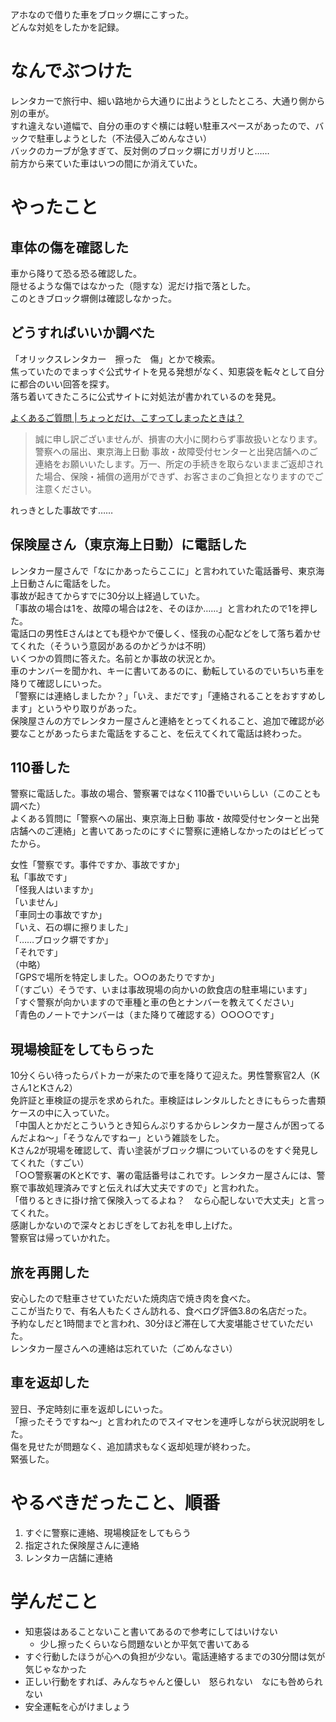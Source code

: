 アホなので借りた車をブロック塀にこすった。  
どんな対処をしたかを記録。


# なんでぶつけた
レンタカーで旅行中、細い路地から大通りに出ようとしたところ、大通り側から別の車が。  
すれ違えない道幅で、自分の車のすぐ横には軽い駐車スペースがあったので、バックで駐車しようとした（不法侵入ごめんなさい）  
バックのカーブが急すぎて、反対側のブロック塀にガリガリと……  
前方から来ていた車はいつの間にか消えていた。


# やったこと

## 車体の傷を確認した
車から降りて恐る恐る確認した。  
隠せるような傷ではなかった（隠すな）泥だけ指で落とした。  
このときブロック塀側は確認しなかった。


## どうすればいいか調べた
「オリックスレンタカー　擦った　傷」とかで検索。  
焦っていたのでまっすぐ公式サイトを見る発想がなく、知恵袋を転々として自分に都合のいい回答を探す。  
落ち着いてきたころに公式サイトに対処法が書かれているのを発見。

[よくあるご質問 | ちょっとだけ、こすってしまったときは？](https://car.orix.co.jp/faq/?md=detail&faqs_pk=110&category=8&kw=)
> 誠に申し訳ございませんが、損害の大小に関わらず事故扱いとなります。警察への届出、東京海上日動 事故・故障受付センターと出発店舗へのご連絡をお願いいたします。万一、所定の手続きを取らないままご返却された場合、保険・補償の適用ができず、お客さまのご負担となりますのでご注意ください。

れっきとした事故です……


## 保険屋さん（東京海上日動）に電話した
レンタカー屋さんで「なにかあったらここに」と言われていた電話番号、東京海上日動さんに電話をした。  
事故が起きてからすでに30分以上経過していた。  
「事故の場合は1を、故障の場合は2を、そのほか……」と言われたので1を押した。  
電話口の男性Eさんはとても穏やかで優しく、怪我の心配などをして落ち着かせてくれた（そういう意図があるのかどうかは不明）  
いくつかの質問に答えた。名前とか事故の状況とか。  
車のナンバーを聞かれ、キーに書いてあるのに、動転しているのでいちいち車を降りて確認しにいった。  
「警察には連絡しましたか？」「いえ、まだです」「連絡されることをおすすめします」というやり取りがあった。  
保険屋さんの方でレンタカー屋さんと連絡をとってくれること、追加で確認が必要なことがあったらまた電話をすること、を伝えてくれて電話は終わった。


## 110番した
警察に電話した。事故の場合、警察署ではなく110番でいいらしい（このことも調べた）  
よくある質問に「警察への届出、東京海上日動 事故・故障受付センターと出発店舗へのご連絡」と書いてあったのにすぐに警察に連絡しなかったのはビビってたから。  

女性「警察です。事件ですか、事故ですか」  
私「事故です」  
「怪我人はいますか」  
「いません」  
「車同士の事故ですか」  
「いえ、石の塀に擦りました」  
「……ブロック塀ですか」  
「それです」  
（中略）  
「GPSで場所を特定しました。○○のあたりですか」  
「（すごい）そうです、いまは事故現場の向かいの飲食店の駐車場にいます」  
「すぐ警察が向かいますので車種と車の色とナンバーを教えてください」  
「青色のノートでナンバーは（また降りて確認する）○○○○です」  


## 現場検証をしてもらった
10分くらい待ったらパトカーが来たので車を降りて迎えた。男性警察官2人（Kさん1とKさん2）  
免許証と車検証の提示を求められた。車検証はレンタルしたときにもらった書類ケースの中に入っていた。  
「中国人とかだとこういうとき知らんぷりするからレンタカー屋さんが困ってるんだよね〜」「そうなんですねー」という雑談をした。  
Kさん2が現場を確認して、青い塗装がブロック塀についているのをすぐ発見してくれた（すごい）  
「○○警察署のKとKです、署の電話番号はこれです。レンタカー屋さんには、警察で事故処理済みですと伝えれば大丈夫ですので」と言われた。  
「借りるときに掛け捨て保険入ってるよね？　なら心配しないで大丈夫」と言ってくれた。  
感謝しかないので深々とおじぎをしてお礼を申し上げた。  
警察官は帰っていかれた。


## 旅を再開した
安心したので駐車させていただいた焼肉店で焼き肉を食べた。  
ここが当たりで、有名人もたくさん訪れる、食べログ評価3.8の名店だった。  
予約なしだと1時間までと言われ、30分ほど滞在して大変堪能させていただいた。  
レンタカー屋さんへの連絡は忘れていた（ごめんなさい）


## 車を返却した
翌日、予定時刻に車を返却しにいった。  
「擦ったそうですね〜」と言われたのでスイマセンを連呼しながら状況説明をした。  
傷を見せたが問題なく、追加請求もなく返却処理が終わった。  
緊張した。


# やるべきだったこと、順番
1. すぐに警察に連絡、現場検証をしてもらう
2. 指定された保険屋さんに連絡
3. レンタカー店舗に連絡


# 学んだこと
- 知恵袋はあることないこと書いてあるので参考にしてはいけない
  - 少し擦ったくらいなら問題ないとか平気で書いてある
- すぐ行動したほうが心への負担が少ない。電話連絡するまでの30分間は気が気じゃなかった
- 正しい行動をすれば、みんなちゃんと優しい　怒られない　なにも咎められない
- 安全運転を心がけましょう
